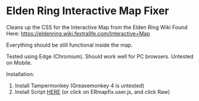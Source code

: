 # Elden Ring Interactive Map Fixer

Cleans up the CSS for the Interactive Map from the Elden Ring Wiki
Found Here: https://eldenring.wiki.fextralife.com/Interactive+Map

Everything should be still functional inside the map. 

Tested using Edge (Chromium). Should work well for PC browsers. Untested on Mobile. 

Installation:

1) Install Tampermonkey (Greasemonkey 4 is untested)
2) Install Script <a href='https://raw.githubusercontent.com/GCSkater/EldenRing-Userscript/master/ERmapfix.user.js'>HERE<a/> (or click on ERmapfix.user.js, and click Raw)
